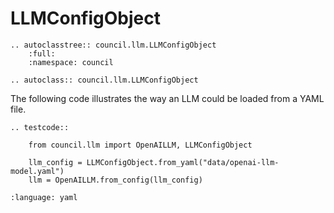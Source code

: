 # LLMConfigObject

```{eval-rst}
.. autoclasstree:: council.llm.LLMConfigObject
    :full:
    :namespace: council
```

```{eval-rst}
.. autoclass:: council.llm.LLMConfigObject
```

The following code illustrates the way an LLM could be loaded from a YAML file.

```{eval-rst}
.. testcode::

    from council.llm import OpenAILLM, LLMConfigObject
    
    llm_config = LLMConfigObject.from_yaml("data/openai-llm-model.yaml")
    llm = OpenAILLM.from_config(llm_config) 
```

```{literalinclude} ../../../data/openai-llm-model.yaml
:language: yaml
```